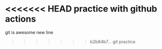 <<<<<<< HEAD
practice with github actions
=======
git is awesome 
new line
>>>>>>> b2b84b7... git practice
